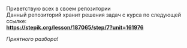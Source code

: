 Приветствую всех в своем репозитории  
Данный репозиторий хранит решения задач с курса по следующей ссылке:  
**https://stepik.org/lesson/187065/step/7?unit=161976**  
  
*Приятного разбора!*
